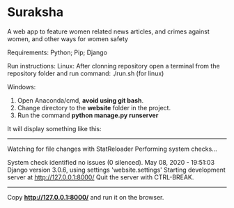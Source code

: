 # Suraksha
A web app to feature women related news articles, and crimes against women, and other ways for women safety

Requirements:
Python; Pip; Django

Run instructions:
Linux:
After clonning repository open a terminal from the repository folder and run command:
./run.sh (for linux)

Windows:
1. Open Anaconda/cmd, **avoid using git bash**. 
2. Change directory to the **website** folder in the project.
3. Run the command **python manage.py runserver**

It will display something like this:

-------------------------
Watching for file changes with StatReloader
Performing system checks...

System check identified no issues (0 silenced).
May 08, 2020 - 19:51:03
Django version 3.0.6, using settings 'website.settings'
Starting development server at http://127.0.0.1:8000/
Quit the server with CTRL-BREAK.

-------------------------
Copy **http://127.0.0.1:8000/** and run it on the browser.

